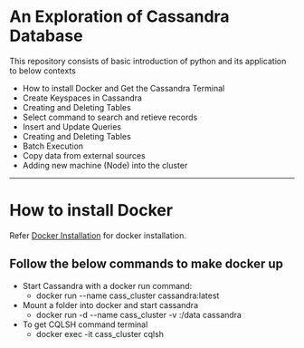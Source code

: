 # An Exploration of Cassandra Database

This repository consists of basic introduction of python and its application to below contexts
<ul>
  <li>How to install Docker and Get the Cassandra Terminal</li>
  <li>Create Keyspaces in Cassandra </li>
  <li>Creating and Deleting Tables</li>
  <li>Select command to search and retieve records</li>
  <li>Insert and Update Queries</li>
  <li>Creating and Deleting Tables</li>
  <li>Batch Execution</li>
  <li>Copy data from external sources</li>
  <li>Adding new machine (Node) into the cluster</li>
 </ul>
<hr> 

# How to install Docker
Refer [Docker Installation](https://github.com/robaita/cassandra/blob/master/commands/1.%20docker_installation.cql) for docker installation.

## Follow the below commands to make docker up
<ul>
  <li>Start Cassandra with a docker run command:
  <ul>
      <li>
    docker run --name cass_cluster cassandra:latest
    </li>
  </ul>
  </li>
  <li>Mount a folder into docker and start cassandra
  <ul>
    <li>
    docker run -d --name cass_cluster -v <Folder_path>:/data cassandra
    </li>
  </ul>
  </li>
  <li>To get CQLSH command terminal
  <ul>
      <li>
    docker exec -it cass_cluster cqlsh
    </li>
  </ul>
  </li>

  
 </ul>

 <!-- <hr> 
<ul>
  <li>Introduction to Artificial Neural Network</li>
  <li>Face Recognition with ANN</li>
 </ul>
<hr> -->

